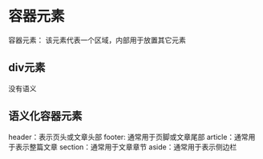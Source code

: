 # 容器元素

容器元素： 该元素代表一个区域，内部用于放置其它元素

## div元素
没有语义

## 语义化容器元素

header：表示页头或文章头部
footer: 通常用于页脚或文章尾部
article：通常用于表示整篇文章
section：通常用于文章章节
aside：通常用于表示侧边栏